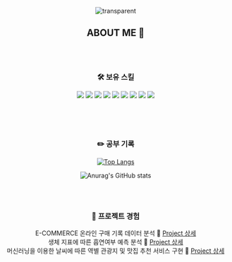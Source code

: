 <div align="center"> 

![transparent](https://capsule-render.vercel.app/api?type=transparent&text=JungHun's%20GitHub%20&height=150&fontSize=60&desc=Welcome!&descAlignY=75&descAlign=60)
## ABOUT ME 👋
<br>
<br>

### 🛠 보유 스킬  
<img src="https://img.shields.io/badge/Python-3776AB?style=flat-square&logo=python&logoColor=white"/>
<img src="https://img.shields.io/badge/MYSQL-4479A1?style=flat-square&logo=mysql&logoColor=white"/>  
<img src="https://img.shields.io/badge/PostgreSQL-4169E1?style=flat-square&logo=PostgreSQL&logoColor=white"/>

<img src="https://img.shields.io/badge/Jupyter-F37626?style=flat-square&logo=jupyter&logoColor=white"/>
<img src="https://img.shields.io/badge/Scikit_Learn-F7931E?style=flat-square&logo=scikitlearn&logoColor=white"/>
<img src="https://img.shields.io/badge/Keras-D00000?style=flat-square&logo=keras&logoColor=white"/>
<img src="https://img.shields.io/badge/Tensorflow-FF6F00?style=flat-square&logo=Tensorflow&logoColor=white"/>  
<img src="https://img.shields.io/badge/Plotly-3F4F75?style=flat-square&logo=plotly&logoColor=white"/>
<img src="https://img.shields.io/badge/Django-092E20?style=flat-square&logo=django&logoColor=white"/>

<br><br><br>
<!-- * Python
  * numpy, pandas, seaborn, matplotlib, plotly
  * selenium, beautifulsoup
  * scikit-learn
  * keras, tensorflow
* SQL
* ETC
  * HTML,CSS,JSP 및 Django 프레임워크 기초 -->


### ✏️ 공부 기록  
[![Top Langs](https://github-readme-stats.vercel.app/api/top-langs/?username=junghunl22&layout=compact)](https://github.com/anuraghazra/github-readme-stats)

![Anurag's GitHub stats](https://github-readme-stats.vercel.app/api?username=junghunL22&show_icons=true&theme=radical)

<br><br>

### 📝 프로젝트 경험  
 E-COMMERCE 온라인 구매 기록 데이터 분석 🔎 [Project 상세](https://github.com/JungHunL22/Customer_Analysis_PLT)  
 생체 지표에 따른 흡연여부 예측 분석 🔎 [Project 상세](https://github.com/JungHunL22/Smoking-ML-PJT)  
머신러닝을 이용한 날씨에 따른 역별 관광지 및 맛집 추천 서비스 구현 🔎 [Project 상세](https://github.com/JungHunL22/Final-PJT)

</div> 

<!--
**JungHunL22/JungHunL22** is a ✨ _special_ ✨ repository because its `README.md` (this file) appears on your GitHub profile.

Here are some ideas to get you started:

- 🔭 I’m currently working on ...
- 🌱 I’m currently learning ...
- 👯 I’m looking to collaborate on ...
- 🤔 I’m looking for help with ...
- 💬 Ask me about ...
- 📫 How to reach me: ...
- 😄 Pronouns: ...
- ⚡ Fun fact: ...
-->
